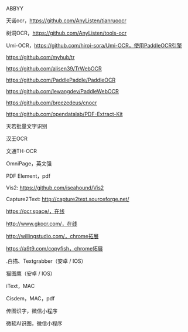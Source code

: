 ABBYY

天诺ocr，https://github.com/AnyListen/tianruoocr

树洞OCR，https://github.com/AnyListen/tools-ocr

Umi-OCR，https://github.com/hiroi-sora/Umi-OCR，使用PaddleOCR引擎

https://github.com/myhub/tr

https://github.com/alisen39/TrWebOCR

https://github.com/PaddlePaddle/PaddleOCR

https://github.com/lewangdev/PaddleWebOCR

https://github.com/breezedeus/cnocr

https://github.com/opendatalab/PDF-Extract-Kit

天若批量文字识别

汉王OCR

文通TH-OCR

OmniPage，英文强

PDF Element，pdf

Vis2: https://github.com/iseahound/Vis2

Capture2Text: http://capture2text.sourceforge.net/



https://ocr.space/，在线

http://www.gkocr.com/，在线

http://willingstudio.com/，chrome拓展

https://a9t9.com/copyfish，chrome拓展



.白描、Textgrabber（安卓 / IOS）

猫图鹰（安卓 / IOS）



iText，MAC

Cisdem，MAC，pdf



传图识字，微信小程序

微软AI识图，微信小程序